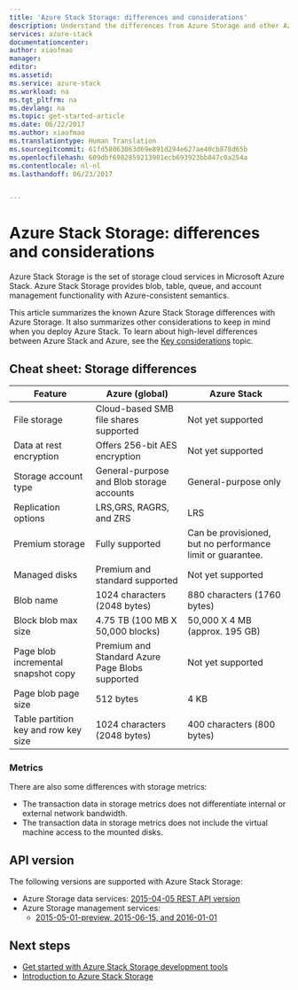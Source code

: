 ```yaml
---
title: 'Azure Stack Storage: differences and considerations'
description: Understand the differences from Azure Storage and other Azure Stack Storage deployment considerations.
services: azure-stack
documentationcenter: 
author: xiaofmao
manager: 
editor: 
ms.assetid: 
ms.service: azure-stack
ms.workload: na
ms.tgt_pltfrm: na
ms.devlang: na
ms.topic: get-started-article
ms.date: 06/22/2017
ms.author: xiaofmao
ms.translationtype: Human Translation
ms.sourcegitcommit: 61fd58063063d69e891d294e627ae40cb878d65b
ms.openlocfilehash: 609dbf6982859213901ecb693923bb847c0a254a
ms.contentlocale: nl-nl
ms.lasthandoff: 06/23/2017


---
```

<a id="azure-stack-storage-differences-and-considerations" class="xliff"></a>

# Azure Stack Storage: differences and considerations
Azure Stack Storage is the set of storage cloud services in Microsoft Azure Stack. Azure Stack Storage provides blob, table, queue, and account management functionality with Azure-consistent semantics.

This article summarizes the known Azure Stack Storage differences with Azure Storage. It also summarizes other considerations to keep in mind when you deploy Azure Stack. To learn about high-level differences between Azure Stack and Azure, see the [Key considerations](azure-stack-considerations.md) topic.

<a id="cheat-sheet-storage-differences" class="xliff"></a>

## Cheat sheet: Storage differences

| Feature | Azure (global) | Azure Stack |
| --- | --- | --- |
|File storage|Cloud-based SMB file shares supported|Not yet supported
|Data at rest encryption|Offers 256-bit AES encryption|Not yet supported
|Storage account type|General-purpose and Blob storage accounts|General-purpose only
|Replication options|LRS,GRS, RAGRS, and ZRS|LRS
|Premium storage|Fully supported|Can be provisioned, but no performance limit or guarantee.
|Managed disks|Premium and standard supported|Not yet supported
|Blob name|1024 characters (2048 bytes)|880 characters (1760 bytes)
|Block blob max size|4.75 TB (100 MB X 50,000 blocks)|50,000 X 4 MB (approx. 195 GB)
|Page blob incremental snapshot copy|Premium and Standard Azure Page Blobs supported|Not yet supported
|Page blob page size|512 bytes|4 KB
|Table partition key and row key size|1024 characters (2048 bytes)|400 characters (800 bytes)

<a id="metrics" class="xliff"></a>

### Metrics
There are also some differences with storage metrics:
* The transaction data in storage metrics does not differentiate internal or external network bandwidth.
* The transaction data in storage metrics does not include the virtual machine access to the mounted disks.

<a id="api-version" class="xliff"></a>

## API version
The following versions are supported with Azure Stack Storage:

* Azure Storage data services: [2015-04-05 REST API version](https://docs.microsoft.com/en-us/rest/api/storageservices/Version-2015-04-05?redirectedfrom=MSDN)
* Azure Storage management services: 
    * [2015-05-01-preview, 2015-06-15, and 2016-01-01](https://docs.microsoft.com/en-us/rest/api/storagerp/?redirectedfrom=MSDN) 

<a id="next-steps" class="xliff"></a>

## Next steps

* [Get started with Azure Stack Storage development tools](azure-stack-storage-dev.md)
* [Introduction to Azure Stack Storage](azure-stack-storage-overview.md)


